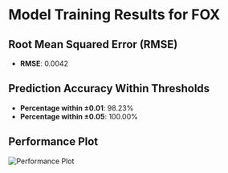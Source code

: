 # Model Training Results for FOX

## Root Mean Squared Error (RMSE)
- **RMSE**: 0.0042

## Prediction Accuracy Within Thresholds
- **Percentage within ±0.01**: 98.23%
- **Percentage within ±0.05**: 100.00%

## Performance Plot
![Performance Plot](../imgs/FOX.png)

